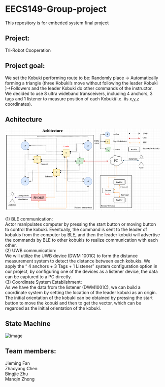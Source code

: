 # EECS149-Group-project
This repository is for embeded system final project  
## Project:
Tri-Robot Cooperation 

## Project goal:
We set the Kobuki performing route to be:
Randomly place → Automatically forming a triangle (three Kobuki’s move without following the leader Kobuki )→Followers and the leader Kobuki do other commands of the instructor.
We decided to use 8 ultra wideband transceivers, including 4 anchors, 3 tags and 1 listener to measure position of each Kobuki(i.e. its x,y,z coordinates).


## Achitecture 
![image](https://github.com/CZhaoYoung/EECS149-Group-project/blob/master/architecture_drawings/diagram.png)

(1) BLE communication:<br>
Actor manipulates computer by pressing the start button or moving button to control the kobuki.  Eventually, the command is sent to the leader of kobukis from the computer by BLE,  and then the leader kobuki will advertise the commands by BLE to other kobukis to realize communication with each other. <br>
(2) UWB communication: <br>
We will utilize the UWB device (DWM 1001C) to form the distance measurement system to detect the distance between each kobukis. We apply the “ 4 anchors + 3 Tags + 1 Listener” system configuration option in our project, by configuring one of the devices as a listener device, the data can be captured to a PC directly. <br>
(3) Coordinate System Establishment:<br>
As we have the data from the listener (DWM1001C), we can build a coordinate system by setting the location of the leader kobuki as an origin. The initial orientation of the kobuki can be obtained by pressing the start button to move the kobuki and then to get the vector, which can be regarded as the initial orientation of the kobuki.<br>

## State Machine 
![image]()

## Team members:  
Jieming Fan  
Zhaoyang Chen  
Bingjie Zhu  
Manqin Zhong  

